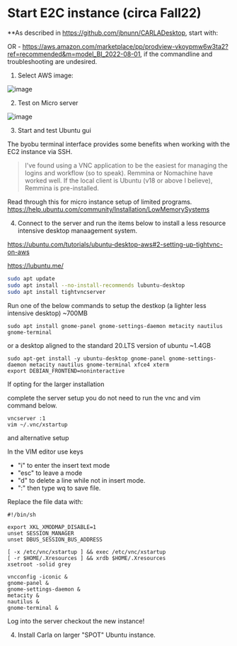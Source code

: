 # Start E2C instance (circa Fall22)

**As described in https://github.com/jbnunn/CARLADesktop, start with:

OR - https://aws.amazon.com/marketplace/pp/prodview-vkoypmw6w3ta2?ref=recommended&m=model_BI_2022-08-01, if the commandline and troubleshooting are undesired.
1. Select AWS image:

![image](https://user-images.githubusercontent.com/99305660/187033141-ddd0a0a8-1b3e-4c19-995a-aea368bca599.png)

2. Test on Micro server

![image](https://user-images.githubusercontent.com/99305660/187033191-f065fe0a-14ba-4b10-a41b-0d48e1439c73.png)

3. Start and test Ubuntu gui

The byobu terminal interface provides some benefits when working with the EC2 instance via SSH. 

> I've found using a VNC application to be the easiest for managing the logins and workflow (so to speak). 
> Remmina or Nomachine have worked well. If the local client is Ubuntu (v18 or above I believe), Remmina is pre-installed. 

Read through this for micro instance setup of limited programs.
https://help.ubuntu.com/community/Installation/LowMemorySystems

4. Connect to the server and run the items below to install a less resource intensive desktop manaagement system.

https://ubuntu.com/tutorials/ubuntu-desktop-aws#2-setting-up-tightvnc-on-aws

https://lubuntu.me/

```bash
sudo apt update
sudo apt install --no-install-recommends lubuntu-desktop
sudo apt install tightvncserver
```

Run one of the below commands to setup the destkop (a lighter less intensive desktop) ~700MB
```
sudo apt install gnome-panel gnome-settings-daemon metacity nautilus gnome-terminal
```
or a desktop aligned to the standard 20.LTS version of ubuntu ~1.4GB
```
sudo apt-get install -y ubuntu-desktop gnome-panel gnome-settings-daemon metacity nautilus gnome-terminal xfce4 xterm
export DEBIAN_FRONTEND=noninteractive
```

If opting for the larger installation

complete the server setup you do not need to run the vnc and vim command below.

```
vncserver :1
vim ~/.vnc/xstartup
```
and alternative setup


In the VIM editor use keys
- "i" to enter the insert text mode
- "esc" to leave a mode
- "d" to delete a line while not in insert mode. 
- ":" then type wq to save file. 

Replace the file data with:
```
#!/bin/sh

export XKL_XMODMAP_DISABLE=1
unset SESSION_MANAGER
unset DBUS_SESSION_BUS_ADDRESS

[ -x /etc/vnc/xstartup ] && exec /etc/vnc/xstartup
[ -r $HOME/.Xresources ] && xrdb $HOME/.Xresources
xsetroot -solid grey

vncconfig -iconic &
gnome-panel &
gnome-settings-daemon &
metacity &
nautilus &
gnome-terminal &
```

Log into the server checkout the new instance!

4. Install Carla on larger "SPOT" Ubuntu instance. 
 
